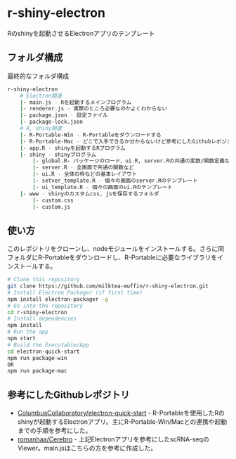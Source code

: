 # r-shiny-electron

Rのshinyを起動させるElectronアプリのテンプレート

## フォルダ構成

最終的なフォルダ構成

```sh
r-shiny-electron
    # Electron関連
    |- main.js - Rを起動するメインプログラム
    |- renderer.js - 実際のところ必要なのかよくわからない
    |- package.json - 設定ファイル
    |- package-lock.json
    # R, shiny関連
    |- R-Portable-Win - R-Portableをダウンロードする
    |- R-Portable-Mac - どこで入手できるか分からないけど参考にしたGithubレポジトリにある
    |- app.R - shinyを起動するRプログラム
    |- shiny - shinyプログラム
        |- global.R- パッケージのロード、ui.R, server.Rの共通の変数/関数定義など
        |- server.R - 全画面で共通の関数など
        |- ui.R - 全体の枠などの基本レイアウト
        |- setver_template.R - 個々の画面のserver.Rのテンプレート
        |- ui_template.R - 個々の画面のui.Rのテンプレート
    |- www - shinyのカスタムcss, jsを保存するフォルダ
        |- custom.css
        |- custom.js
```

## 使い方

このレポジトリをクローンし、nodeモジュールをインストールする。さらに同フォルダにR-Portableをダウンロードし、R-Portableに必要なライブラリをインストールする。

```bash
# Clone this repository
git clone https://github.com/milktea-muffin/r-shiny-electron.git
# Install Electron Packager (if first time)
npm install electron-packager -g
# Go into the repository
cd r-shiny-electron
# Install dependencies
npm install
# Run the app
npm start
# Build the Executable/App
cd electron-quick-start
npm run package-win
OR
npm run package-mac
```

## 参考にしたGithubレポジトリ

- [ColumbusCollaboratory/electron-quick-start](https://github.com/ColumbusCollaboratory/electron-quick-start) - R-Portableを使用したRのshinyが起動するElectronアプリ。主にR-Portable-Win/Macとの連携や起動までの手順を参考にした。
- [romanhaa/Cerebro](https://github.com/romanhaa/Cerebro) - 上記Electronアプリを参考にしたscRNA-seqのViewer。main.jsはこちらの方を参考に作成した。
